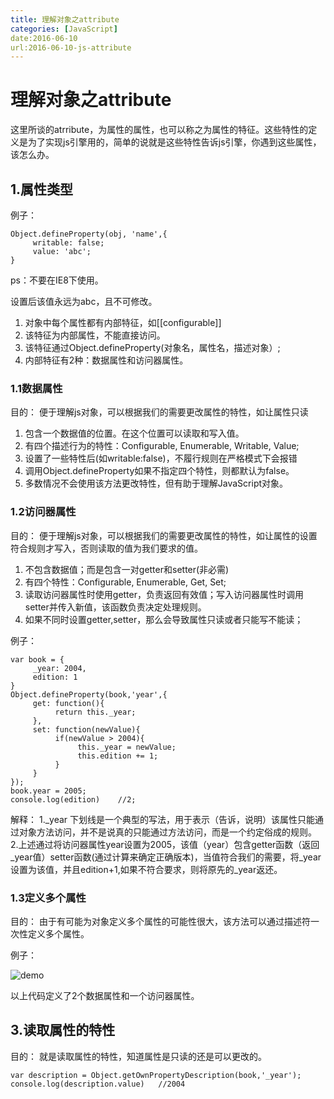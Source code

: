 ```yaml
---
title: 理解对象之attribute
categories: [JavaScript]
date:2016-06-10
url:2016-06-10-js-attribute
---
```

# 理解对象之attribute

这里所谈的atrribute，为属性的属性，也可以称之为属性的特征。这些特性的定义是为了实现js引擎用的，简单的说就是这些特性告诉js引擎，你遇到这些属性，该怎么办。


## 1.属性类型

例子：

```
Object.defineProperty(obj, 'name',{
     writable: false;
     value: 'abc';
}
```

ps：不要在IE8下使用。

设置后该值永远为abc，且不可修改。

1. 对象中每个属性都有内部特征，如[[configurable]]
2. 该特征为内部属性，不能直接访问。
3. 该特征通过Object.defineProperty(对象名，属性名，描述对象）;
4. 内部特征有2种：数据属性和访问器属性。


### 1.1数据属性

目的：
便于理解js对象，可以根据我们的需要更改属性的特性，如让属性只读

1. 包含一个数据值的位置。在这个位置可以读取和写入值。
2. 有四个描述行为的特性：Configurable, Enumerable, Writable, Value;
3. 设置了一些特性后(如writable:false)，不履行规则在严格模式下会报错
4. 调用Object.defineProperty如果不指定四个特性，则都默认为false。
5. 多数情况不会使用该方法更改特性，但有助于理解JavaScript对象。

### 1.2访问器属性

目的：
便于理解js对象，可以根据我们的需要更改属性的特性，如让属性的设置符合规则才写入，否则读取的值为我们要求的值。

1. 不包含数据值；而是包含一对getter和setter(非必需)
2. 有四个特性：Configurable, Enumerable, Get, Set;
3. 读取访问器属性时使用getter，负责返回有效值；写入访问器属性时调用setter并传入新值，该函数负责决定处理规则。
4. 如果不同时设置getter,setter，那么会导致属性只读或者只能写不能读；

例子：

```
var book = {
     _year: 2004,
     edition: 1 
}
Object.defineProperty(book,'year',{
     get: function(){
          return this._year;
     },
     set: function(newValue){
          if(newValue > 2004){
               this._year = newValue;
               this.edition += 1;
          }
     }
});
book.year = 2005;
console.log(edition)    //2;
```

解释：
1._year 下划线是一个典型的写法，用于表示（告诉，说明）该属性只能通过对象方法访问，并不是说真的只能通过方法访问，而是一个约定俗成的规则。
2.上述通过将访问器属性year设置为2005，该值（year）包含getter函数（返回_year值）setter函数(通过计算来确定正确版本)，当值符合我们的需要，将_year设置为该值，并且edition+1,如果不符合要求，则将原先的_year返还。

### 1.3定义多个属性

目的： 由于有可能为对象定义多个属性的可能性很大，该方法可以通过描述符一次性定义多个属性。

例子：

![demo](http://i2.piimg.com/567571/47312abdafe6bf9b.png)

以上代码定义了2个数据属性和一个访问器属性。

## 3.读取属性的特性

目的： 就是读取属性的特性，知道属性是只读的还是可以更改的。

```
var description = Object.getOwnPropertyDescription(book,'_year');
console.log(description.value)   //2004
```